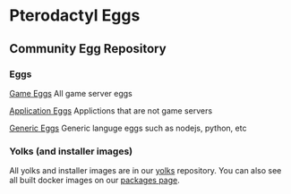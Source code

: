 # Pterodactyl Eggs
## Community Egg Repository


### Eggs

[Game Eggs](/Ptero-Eggs/game-eggs)
All game server eggs

[Application Eggs](/Ptero-Eggs/application-eggs)
Applictions that are not game servers

[Generic Eggs](/Ptero-Eggs/generic-eggs)
Generic languge eggs such as nodejs, python, etc


### Yolks (and installer images)
All yolks and installer images are in our [yolks](/Ptero-Eggs/yolks) repository. You can also see all built docker images on our [packages page](/orgs/Ptero-Eggs/packages).